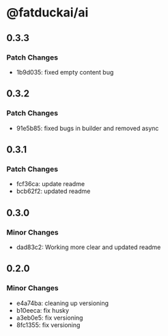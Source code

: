 # @fatduckai/ai

## 0.3.3

### Patch Changes

- 1b9d035: fixed empty content bug

## 0.3.2

### Patch Changes

- 91e5b85: fixed bugs in builder and removed async

## 0.3.1

### Patch Changes

- fcf36ca: update readme
- bcb62f2: updated readme

## 0.3.0

### Minor Changes

- dad83c2: Working more clear and updated readme

## 0.2.0

### Minor Changes

- e4a74ba: cleaning up versioning
- b10eeca: fix husky
- a3eb0e5: fix versioning
- 8fc1355: fix versioning
